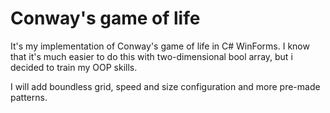# Conway's game of life
It's my implementation of Conway's game of life in C# WinForms. I know that it's much easier to do this with two-dimensional bool array, but i decided to train my OOP skills.

I will add boundless grid, speed and size configuration and more pre-made patterns.
